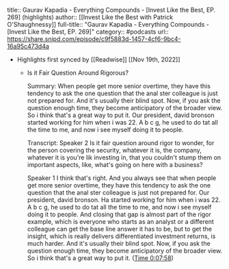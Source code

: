 title:: Gaurav Kapadia - Everything Compounds - [Invest Like the Best, EP. 269] (highlights)
author:: [[Invest Like the Best with Patrick O'Shaughnessy]]
full-title:: "Gaurav Kapadia - Everything Compounds - [Invest Like the Best, EP. 269]"
category:: #podcasts
url:: https://share.snipd.com/episode/c9f5883d-1457-4cf6-9bc4-16a95c473d4a

- Highlights first synced by [[Readwise]] [[Nov 19th, 2022]]
	- Is it Fair Question Around Rigorous?
	  
	  Summary:
	  When people get more senior overtime, they have this tendency to ask the one question that the anal ster colleague is just not prepared for. And it's usually their blind spot. Now, if you ask the question enough time, they become anticipatory of the broader view. So i think that's a great way to put it. Our president, david bronson started working for him when i was 22. A b c g, he used to do tat all the time to me, and now i see myself doing it to people.
	  
	  Transcript:
	  Speaker 2
	  Is it fair question around rigor to wonder, for the person covering the security, whatever it is, the company, whatever it is you're lik investing in, that you couldn't stump them on important aspects, like, what's going on here with a business?
	  
	  Speaker 1
	  I think that's right. And you always see that when people get more senior overtime, they have this tendency to ask the one question that the anal ster colleague is just not prepared for. Our president, david bronson. Ha started working for him when i was 22. A b c g, he used to do tat all the time to me, and now i see myself doing it to people. And closing that gap is almost part of the rigor example, which is everyone who starts as an analyst or a different colleague can get the base line answer it has to be, but to get the insight, which is really delivers differentiated investment returns, is much harder. And it's usually their blind spot. Now, if you ask the question enough time, they become anticipatory of the broader view. So i think that's a great way to put it. ([Time 0:07:58](https://share.snipd.com/snip/33a4cd4f-d209-40f3-af22-7468b4cb63a2))